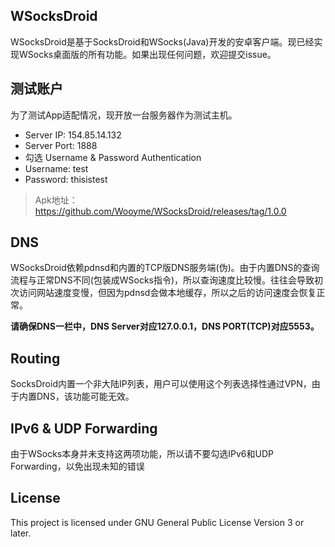 WSocksDroid
---
WSocksDroid是基于SocksDroid和WSocks(Java)开发的安卓客户端。现已经实现WSocks桌面版的所有功能。如果出现任何问题，欢迎提交issue。

测试账户
----
为了测试App适配情况，现开放一台服务器作为测试主机。

* Server IP: 154.85.14.132
* Server Port: 1888
* 勾选 Username & Password Authentication
* Username: test
* Password: thisistest

> Apk地址：https://github.com/Wooyme/WSocksDroid/releases/tag/1.0.0

DNS
---
WSocksDroid依赖pdnsd和内置的TCP版DNS服务端(伪)。由于内置DNS的查询流程与正常DNS不同(包装成WSocks指令)，所以查询速度比较慢。往往会导致初次访问网站速度变慢，但因为pdnsd会做本地缓存，所以之后的访问速度会恢复正常。

**请确保DNS一栏中，DNS Server对应127.0.0.1，DNS PORT(TCP)对应5553。**

Routing
---
SocksDroid内置一个非大陆IP列表，用户可以使用这个列表选择性通过VPN，由于内置DNS，该功能可能无效。

IPv6 & UDP Forwarding
----
由于WSocks本身并未支持这两项功能，所以请不要勾选IPv6和UDP Forwarding，以免出现未知的错误


License
---
This project is licensed under GNU General Public License Version 3 or later.
